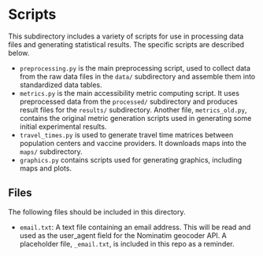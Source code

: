 # Scripts

This subdirectory includes a variety of scripts for use in processing data files and generating statistical results. The specific scripts are described below.

* `preprocessing.py` is the main preprocessing script, used to collect data from the raw data files in the `data/` subdirectory and assemble them into standardized data tables.
* `metrics.py` is the main accessibility metric computing script. It uses preprocessed data from the `processed/` subdirectory and produces result files for the `results/` subdirectory. Another file, `metrics_old.py`, contains the original metric generation scripts used in generating some initial experimental results.
* `travel_times.py` is used to generate travel time matrices between population centers and vaccine providers. It downloads maps into the `maps/` subdirectory.
* `graphics.py` contains scripts used for generating graphics, including maps and plots.

## Files

The following files should be included in this directory.

* `email.txt`: A text file containing an email address. This will be read and used as the user_agent field for the Nominatim geocoder API. A placeholder file, `_email.txt`, is included in this repo as a reminder.
